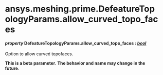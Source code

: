 <a id="ansys-meshing-prime-defeaturetopologyparams-allow-curved-topo-faces"></a>

# ansys.meshing.prime.DefeatureTopologyParams.allow_curved_topo_faces

<a id="ansys.meshing.prime.DefeatureTopologyParams.allow_curved_topo_faces"></a>

#### *property* DefeatureTopologyParams.allow_curved_topo_faces *: [bool](https://docs.python.org/3.11/library/functions.html#bool)*

Option to allow curved topofaces.

**This is a beta parameter**. **The behavior and name may change in the future**.

<!-- !! processed by numpydoc !! -->
